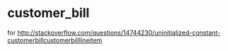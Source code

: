 customer_bill
=============

for http://stackoverflow.com/questions/14744230/uninitialized-constant-customerbillcustomerbilllineitem